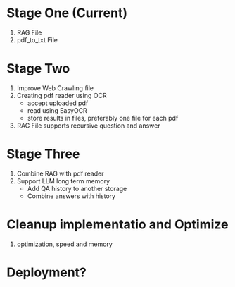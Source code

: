 # Stage One (Current)
1. RAG File
2. pdf_to_txt File
   
# Stage Two
1. Improve Web Crawling file
2. Creating pdf reader using OCR
   - accept uploaded pdf
   - read using EasyOCR
   - store results in files, preferably one file for each pdf
4. RAG File supports recursive question and answer

# Stage Three
1. Combine RAG with pdf reader
2. Support LLM long term memory
   - Add QA history to another storage
   - Combine answers with history
   
# Cleanup implementatio and Optimize
1. optimization, speed and memory

# Deployment?
   
